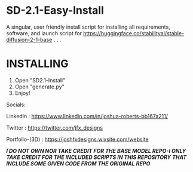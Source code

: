 # SD-2.1-Easy-Install
A singular, user friendly install script for installing all requirements, software, and launch script for https://huggingface.co/stabilityai/stable-diffusion-2-1-base
.
.
.

# INSTALLING
1. Open "SD2.1-Install"
2. Open "generate.py"
3. Enjoy!

Socials:

Linkedin : https://www.linkedin.com/in/joshua-roberts-bb167a211/

Twitter : https://twitter.com/jfx_designs

Portfolio-(3D) : https://joshfxdesigns.wixsite.com/website

***I DO NOT OWN NOR TAKE CREDIT FOR THE BASE MODEL REPO-I ONLY TAKE CREDIT FOR THE INCLUDED SCRIPTS IN THIS REPOSITORY THAT INCLUDE SOME GIVEN CODE FROM THE ORIGINAL REPO***
